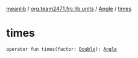 [meanlib](../../index.md) / [org.team2471.frc.lib.units](../index.md) / [Angle](index.md) / [times](./times.md)

# times

`operator fun times(factor: `[`Double`](https://kotlinlang.org/api/latest/jvm/stdlib/kotlin/-double/index.html)`): `[`Angle`](index.md)